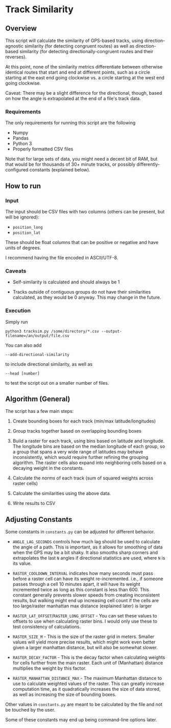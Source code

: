 # Track Similarity

## Overview

This script will calculate the similarity of GPS-based tracks, using direction-agnostic similarity (for detecting congruent routes) as well as direction-based similarity (for detecting directionally-congruent routes and their reverses).

At this point, none of the similarity metrics differentiate between otherwise identical routes that start and end at different points, such as a circle starting at the east end going clockwise vs. a circle starting at the west end going clockwise.

Caveat: There may be a slight difference for the directional, though, based on how the angle is extrapolated at the end of a file's track data.

### Requirements

The only requirements for running this script are the following

* Numpy
* Pandas
* Python 3
* Properly formatted CSV files

Note that for large sets of data, you might need a decent bit of RAM, but that would be for thousands of 30+ minute tracks, or possibly differently-configured constants (explained below).

## How to run

### Input

The input should be CSV files with two columns (others can be present, but will be ignored):

* `position_long`
* `position_lat`

These should be float columns that can be positive or negative and have units of degrees.

I recommend having the file encoded in ASCII/UTF-8.

### Caveats

* Self-similarity is calculated and should always be 1

* Tracks outside of contiguous groups do not have their similarities calculated, as they would be 0 anyway. This may change in the future.

### Execution

Simply run

    python3 tracksim.py /some/directory/*.csv --output-filename=/an/output/file.csv

You can also add

    --add-directional-similarity

to include directional similarity, as well as

    --head [number]

to test the script out on a smaller number of files.

## Algorithm (General)

The script has a few main steps:

1. Create bounding boxes for each track (min/max latitude/longitudes)

2. Group tracks together based on overlapping bounding boxes

3. Build a raster for each track, using bins based on latitude and longitude. The longitude bins are based on the median longitude of each group, so a group that spans a very wide range of latitudes may behave inconsistently, which would require further refining the grouping algorithm. The raster cells also expand into neighboring cells based on a decaying weight in the constants.

4. Calculate the *norms* of each track (sum of squared weights across raster cells)

5. Calculate the similarities using the above data.

6. Write results to CSV


## Adjusting Constants

Some constants in `constants.py` can be adjusted for different behavior.

* `ANGLE_LAG_SECONDS` controls how much lag should be used to calculate the angle of a path. This is important, as it allows for smoothing of data when the GPS may be a bit shaky. It also smooths sharp corners and extrapolates the last `N` angles if directional statistics are used, where `N` is its value.

* `RASTER_COOLDOWN_INTERVAL` indicates how many seconds must pass before a raster cell can have its weight re-incremented. i.e., if someone passes through a cell 10 minutes apart, it will have its weight incremented twice as long as this constant is less than 600. This constant generally prevents slower speeds from creating inconsistent results, but walking might end up increasing cell count if the cells are too large/raster manhattan max distance (explained later) is larger

* `RASTER_LAT_OFFSET`/`RASTER_LONG_OFFSET` - You can set these values to offsets to use when calculating raster bins. I would only use these to test consistency of calculations.

* `RASTER_SIZE_M` - This is the size of the raster grid in meters. Smaller values will yield more precise results, which might work even better given a larger manhattan distance, but will also be somewhat slower.

* `RASTER_DECAY_FACTOR` - This is the decay factor when calculating weights for cells further from the main raster. Each unit of (Manhattan) distance multiplies the weight by this factor.

* `RASTER_MANHATTAN_DISTANCE_MAX` - The maximum Manhattan distance to use to calculate weighted values of the raster. This can greatly increase computation time, as it quadratically increases the size of data stored, as well as increasing the size of bounding boxes.

Other values in `constants.py` are meant to be calculated by the file and not be touched by the user.

Some of these constants may end up being command-line options later.